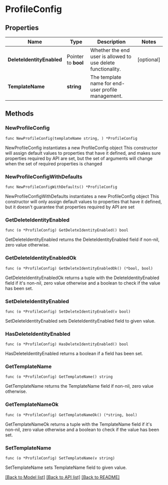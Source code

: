 # ProfileConfig

## Properties

Name | Type | Description | Notes
------------ | ------------- | ------------- | -------------
**DeleteIdentityEnabled** | Pointer to **bool** | Whether the end user is allowed to use delete functionality. | [optional] 
**TemplateName** | **string** | The template name for end-user profile management. | 

## Methods

### NewProfileConfig

`func NewProfileConfig(templateName string, ) *ProfileConfig`

NewProfileConfig instantiates a new ProfileConfig object
This constructor will assign default values to properties that have it defined,
and makes sure properties required by API are set, but the set of arguments
will change when the set of required properties is changed

### NewProfileConfigWithDefaults

`func NewProfileConfigWithDefaults() *ProfileConfig`

NewProfileConfigWithDefaults instantiates a new ProfileConfig object
This constructor will only assign default values to properties that have it defined,
but it doesn't guarantee that properties required by API are set

### GetDeleteIdentityEnabled

`func (o *ProfileConfig) GetDeleteIdentityEnabled() bool`

GetDeleteIdentityEnabled returns the DeleteIdentityEnabled field if non-nil, zero value otherwise.

### GetDeleteIdentityEnabledOk

`func (o *ProfileConfig) GetDeleteIdentityEnabledOk() (*bool, bool)`

GetDeleteIdentityEnabledOk returns a tuple with the DeleteIdentityEnabled field if it's non-nil, zero value otherwise
and a boolean to check if the value has been set.

### SetDeleteIdentityEnabled

`func (o *ProfileConfig) SetDeleteIdentityEnabled(v bool)`

SetDeleteIdentityEnabled sets DeleteIdentityEnabled field to given value.

### HasDeleteIdentityEnabled

`func (o *ProfileConfig) HasDeleteIdentityEnabled() bool`

HasDeleteIdentityEnabled returns a boolean if a field has been set.

### GetTemplateName

`func (o *ProfileConfig) GetTemplateName() string`

GetTemplateName returns the TemplateName field if non-nil, zero value otherwise.

### GetTemplateNameOk

`func (o *ProfileConfig) GetTemplateNameOk() (*string, bool)`

GetTemplateNameOk returns a tuple with the TemplateName field if it's non-nil, zero value otherwise
and a boolean to check if the value has been set.

### SetTemplateName

`func (o *ProfileConfig) SetTemplateName(v string)`

SetTemplateName sets TemplateName field to given value.



[[Back to Model list]](../README.md#documentation-for-models) [[Back to API list]](../README.md#documentation-for-api-endpoints) [[Back to README]](../README.md)


